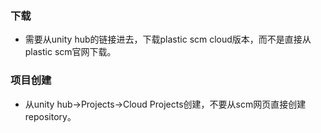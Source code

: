 ### 下载

* 需要从unity hub的链接进去，下载plastic scm cloud版本，而不是直接从plastic scm官网下载。

### 项目创建

* 从unity hub->Projects->Cloud Projects创建，不要从scm网页直接创建repository。
